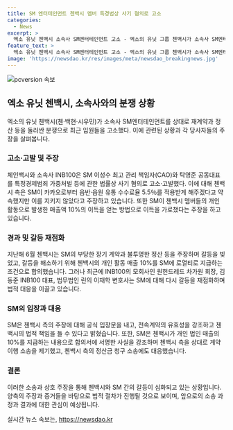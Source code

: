 ```yaml
---
title: SM 엔터테인먼트 첸백시 멤버 특경법상 사기 혐의로 고소
categories:
  - News
excerpt: >
  엑소 유닛 첸백시 소속사 SM엔터테인먼트 고소 - 엑소의 유닛 그룹 첸백시가 소속사 SM엔터테인먼트를 사기 혐의로 고소했다. 그들은 음반·음원 유통 수수료 약속을 언급하며 SM의 부당한 행위를 주장했고, SM은 이에 대해 법적 책임을 물을 예정이라 밝혔다. 이로 인해 두 사이의 갈등이 재점화되었으며 상호 간 소송이 진행 중이다.
feature_text: >
  엑소 유닛 첸백시 소속사 SM엔터테인먼트 고소 - 엑소의 유닛 그룹 첸백시가 소속사 SM엔터테인먼트를 사기 혐의로 고소했다. 그들은 음반·음원 유통 수수료 약속을 언급하며 SM의 부당한 행위를 주장했고, SM은 이에 대해 법적 책임을 물을 예정이라 밝혔다. 이로 인해 두 사이의 갈등이 재점화되었으며 상호 간 소송이 진행 중이다.
image: 'https://newsdao.kr/res/images/meta/newsdao_breakingnews.jpg'
---
```


<p><img src="https://newsdao.kr/res/images/meta/newsdao_breakingnews.jpg" alt="pcversion 속보" /></p>

<h2 data-ke-size="size26">엑소 유닛 첸백시, 소속사와의 분쟁 상황</h2>

<p data-ke-size="size16">엑소의 유닛 첸백시(첸·백현·시우민)가 소속사 SM엔터테인먼트를 상대로 재계약과 정산 등을 둘러싼 분쟁으로 최근 임원들을 고소했다. 이에 관련된 상황과 각 당사자들의 주장을 살펴봅니다.</p>

<h3 data-ke-size="size24">고소·고발 및 주장</h3>

<p data-ke-size="size16">체인백시와 소속사 INB100은 SM 이성수 최고 관리 책임자(CAO)와 탁영준 공동대표를 특정경제범죄 가중처벌 등에 관한 법률상 사기 혐의로 고소·고발했다. 이에 대해 첸백시 측은 SM이 카카오로부터 음반·음원 유통 수수료율 5.5％를 적용받게 해주겠다고 약속했지만 이를 지키지 않았다고 주장하고 있습니다. 또한 SM이 첸백시 멤버들의 개인 활동으로 발생한 매출액 10%의 이득을 얻는 방법으로 이득을 가로챘다는 주장을 하고 있습니다.</p>

<h3 data-ke-size="size24">경과 및 갈등 재점화</h3>

<p data-ke-size="size16">지난해 6월 첸백시는 SM의 부당한 장기 계약과 불투명한 정산 등을 주장하며 갈등을 빚었고, 갈등을 해소하기 위해 첸백시의 개인 활동 매출 10%를 SM에 로열티로 지급하는 조건으로 합의했습니다. 그러나 최근에 INB100의 모회사인 원헌드레드 차가원 회장, 김동준 INB100 대표, 법무법인 린의 이재학 변호사는 SM에 대해 다시 갈등을 재점화하며 법적 대응을 이끌고 있습니다.</p>

<h3 data-ke-size="size24">SM의 입장과 대응</h3>

<p data-ke-size="size16">SM은 첸백시 측의 주장에 대해 공식 입장문을 내고, 전속계약의 유효성을 강조하고 첸백시의 법적 책임을 들 수 있다고 밝혔습니다. 또한, SM은 첸백시가 개인 법인 매출의 10%를 지급하는 내용으로 합의서에 서명한 사실을 강조하며 첸백시 측을 상대로 계약 이행 소송을 제기했고, 첸백시 측의 정산금 청구 소송에도 대응했습니다.</p>

<h3 data-ke-size="size24">결론</h3>

<p data-ke-size="size16">이러한 소송과 상호 주장을 통해 첸백시와 SM 간의 갈등이 심화되고 있는 상황입니다. 양측의 주장과 증거들을 바탕으로 법적 절차가 진행될 것으로 보이며, 앞으로의 소송 과정과 결과에 대한 관심이 예상됩니다.</p>
실시간 뉴스 속보는, <a href="https://newsdao.kr" rel="dofollow">https://newsdao.kr</a>


